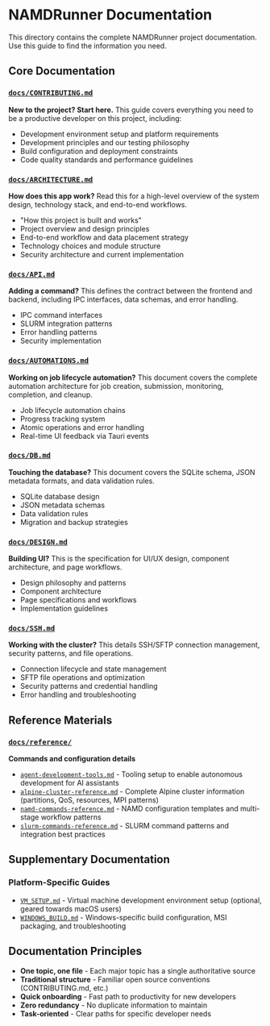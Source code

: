 # NAMDRunner Documentation

This directory contains the complete NAMDRunner project documentation. Use this guide to find the information you need.

## Core Documentation

### [`docs/CONTRIBUTING.md`](CONTRIBUTING.md)
**New to the project? Start here.** This guide covers everything you need to be a productive developer on this project, including:
- Development environment setup and platform requirements
- Development principles and our testing philosophy
- Build configuration and deployment constraints
- Code quality standards and performance guidelines

### [`docs/ARCHITECTURE.md`](ARCHITECTURE.md)
**How does this app work?** Read this for a high-level overview of the system design, technology stack, and end-to-end workflows.
- "How this project is built and works"
- Project overview and design principles
- End-to-end workflow and data placement strategy
- Technology choices and module structure
- Security architecture and current implementation

### [`docs/API.md`](API.md)
**Adding a command?** This defines the contract between the frontend and backend, including IPC interfaces, data schemas, and error handling.
- IPC command interfaces
- SLURM integration patterns
- Error handling patterns
- Security implementation

### [`docs/AUTOMATIONS.md`](AUTOMATIONS.md)
**Working on job lifecycle automation?** This document covers the complete automation architecture for job creation, submission, monitoring, completion, and cleanup.
- Job lifecycle automation chains
- Progress tracking system
- Atomic operations and error handling
- Real-time UI feedback via Tauri events

### [`docs/DB.md`](DB.md)
**Touching the database?** This document covers the SQLite schema, JSON metadata formats, and data validation rules.
- SQLite database design
- JSON metadata schemas
- Data validation rules
- Migration and backup strategies

### [`docs/DESIGN.md`](DESIGN.md)
**Building UI?** This is the specification for UI/UX design, component architecture, and page workflows.
- Design philosophy and patterns
- Component architecture
- Page specifications and workflows
- Implementation guidelines

### [`docs/SSH.md`](SSH.md)
**Working with the cluster?** This details SSH/SFTP connection management, security patterns, and file operations.
- Connection lifecycle and state management
- SFTP file operations and optimization
- Security patterns and credential handling
- Error handling and troubleshooting

## Reference Materials

### [`docs/reference/`](reference/)
**Commands and configuration details**
- [`agent-development-tools.md`](reference/agent-development-tools.md) - Tooling setup to enable autonomous development for AI assistants
- [`alpine-cluster-reference.md`](reference/alpine-cluster-reference.md) - Complete Alpine cluster information (partitions, QoS, resources, MPI patterns)
- [`namd-commands-reference.md`](reference/namd-commands-reference.md) - NAMD configuration templates and multi-stage workflow patterns
- [`slurm-commands-reference.md`](reference/slurm-commands-reference.md) - SLURM command patterns and integration best practices

## Supplementary Documentation

### Platform-Specific Guides
- [`VM_SETUP.md`](VM_SETUP.md) - Virtual machine development environment setup (optional, geared towards macOS users)
- [`WINDOWS_BUILD.md`](WINDOWS_BUILD.md) - Windows-specific build configuration, MSI packaging, and troubleshooting

## Documentation Principles

- **One topic, one file** - Each major topic has a single authoritative source
- **Traditional structure** - Familiar open source conventions (CONTRIBUTING.md, etc.)
- **Quick onboarding** - Fast path to productivity for new developers
- **Zero redundancy** - No duplicate information to maintain
- **Task-oriented** - Clear paths for specific developer needs
